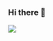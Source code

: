 ### Hi there 👋
<a href="https://jinaon.tistory.com/" target="_blank"><img src="https://img.shields.io/badge/Blog-2E64FE?style=for-the-badge&logo=tistory&logoColor=FFFFFF"/></a>
<!--
**jina5/jina5** is a ✨ _special_ ✨ repository because its `README.md` (this file) appears on your GitHub profile.

Here are some ideas to get you started:

- 🔭 I’m currently working on ...
- 🌱 I’m currently learning ...
- 👯 I’m looking to collaborate on ...
- 🤔 I’m looking for help with ...
- 💬 Ask me about ...
- 📫 How to reach me: ...
- 😄 Pronouns: ...
- ⚡ Fun fact: ...
-->
